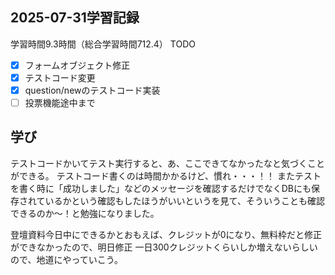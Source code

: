 ## 2025-07-31学習記録
学習時間9.3時間（総合学習時間712.4）
TODO
- [x] フォームオブジェクト修正
- [x] テストコード変更
- [x] question/newのテストコード実装
- [ ] 投票機能途中まで

## 学び
テストコードかいてテスト実行すると、あ、ここできてなかったなと気づくことができる。
テストコード書くのは時間かかるけど、慣れ・・・！！
またテストを書く時に「成功しました」などのメッセージを確認するだけでなくDBにも保存されているかという確認もしたほうがいいというを見て、そういうことも確認できるのか～！と勉強になりました。

登壇資料今日中にできるかとおもえば、クレジットが0になり、無料枠だと修正ができなかったので、明日修正
一日300クレジットくらいしか増えないらしいので、地道にやっていこう。